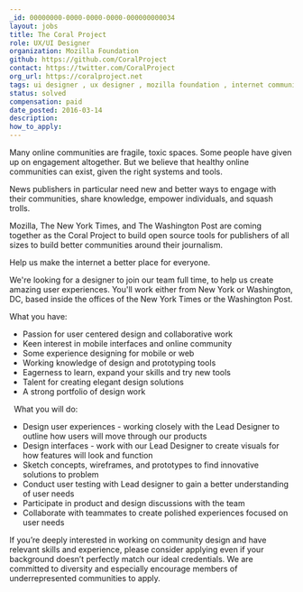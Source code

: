 ```yaml
---
_id: 00000000-0000-0000-0000-000000000034
layout: jobs
title: The Coral Project
role: UX/UI Designer
organization: Mozilla Foundation
github: https://github.com/CoralProject
contact: https://twitter.com/CoralProject
org_url: https://coralproject.net
tags: ui designer , ux designer , mozilla foundation , internet communities
status: solved
compensation: paid
date_posted: 2016-03-14
description:
how_to_apply:
---
```


Many online communities are fragile, toxic spaces. Some people have given up on engagement altogether. But we believe that healthy online communities can exist, given the right systems and tools.

News publishers in particular need new and better ways to engage with their communities, share knowledge, empower individuals, and squash trolls.

Mozilla, The New York Times, and The Washington Post are coming together as the Coral Project to build open source tools for publishers of all sizes to build better communities around their journalism.

Help us make the internet a better place for everyone.

We're looking for a designer to join our team full time, to help us create amazing user experiences. You'll work either from New York or Washington, DC, based inside the offices of the New York Times or the Washington Post.

What you have:

  -  Passion for user centered design and collaborative work
  -  Keen interest in mobile interfaces and online community
  -  Some experience designing for mobile or web
  -  Working knowledge of design and prototyping tools
  -  Eagerness to learn, expand your skills and try new tools
  -  Talent for creating elegant design solutions
  -  A strong portfolio of design work

 
What you will do:

  -  Design user experiences - working closely with the Lead Designer to outline how users will move through our products
  -  Design interfaces - work with our Lead Designer to create visuals for how features will look and function
  -  Sketch concepts, wireframes, and prototypes to find innovative solutions to problem
  -  Conduct user testing with Lead designer to gain a better understanding of user needs
  -  Participate in product and design discussions with the team
  -  Collaborate with teammates to create polished experiences focused on user needs

If you’re deeply interested in working on community design and have relevant skills and experience, please consider applying even if your background doesn’t perfectly match our ideal credentials. We are committed to diversity and especially encourage members of underrepresented communities to apply.
